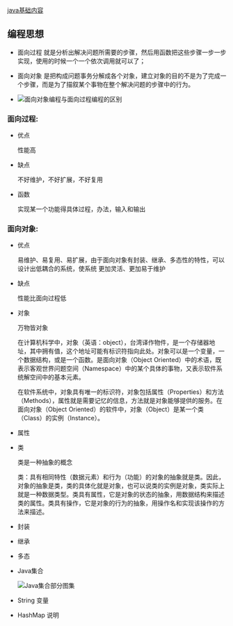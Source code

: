 [java基础内容](https://www.cnblogs.com/In-order-to-tomorrow/p/3652315.html?utm_source=tuicool&utm_medium=referral)


## 编程思想

- 面向过程
    就是分析出解决问题所需要的步骤，然后用函数把这些步骤一步一步实现，使用的时候一个一个依次调用就可以了；
    
- 面向对象
    是把构成问题事务分解成各个对象，建立对象的目的不是为了完成一个步骤，而是为了描叙某个事物在整个解决问题的步骤中的行为。

- ![面向对象编程与面向过程编程的区别](https://blog.csdn.net/u012069890/article/details/56497186)
### 面向过程:

- 优点

    性能高
- 缺点

    不好维护，不好扩展，不好复用

- 函数


    实现某一个功能得具体过程，办法，输入和输出

### 面向对象:

- 优点

    易维护、易复用、易扩展，由于面向对象有封装、继承、多态性的特性，可以设计出低耦合的系统，使系统 更加灵活、更加易于维护 

- 缺点
    
    性能比面向过程低

- 对象

    万物皆对象

    在计算机科学中，对象（英语：object），台湾译作物件，是一个存储器地址，其中拥有值，这个地址可能有标识符指向此处。对象可以是一个变量，一个数据结构，或是一个函数。是面向对象（Object Oriented）中的术语，既表示客观世界问题空间（Namespace）中的某个具体的事物，又表示软件系统解空间中的基本元素。 

    在软件系统中，对象具有唯一的标识符，对象包括属性（Properties）和方法（Methods），属性就是需要记忆的信息，方法就是对象能够提供的服务。在面向对象（Object Oriented）的软件中，对象（Object）是某一个类（Class）的实例（Instance）。

- 属性

- 类

    类是一种抽象的概念

    类：具有相同特性（数据元素）和行为（功能）的对象的抽象就是类。因此，对象的抽象是类，类的具体化就是对象，也可以说类的实例是对象，类实际上就是一种数据类型。类具有属性，它是对象的状态的抽象，用数据结构来描述类的属性。类具有操作，它是对象的行为的抽象，用操作名和实现该操作的方法来描述。 

- 封装



- 继承



- 多态


- Java集合

    ![Java集合部分图集](https://img-blog.csdn.net/20160124221843905)

- String 变量


- HashMap 说明  

    

